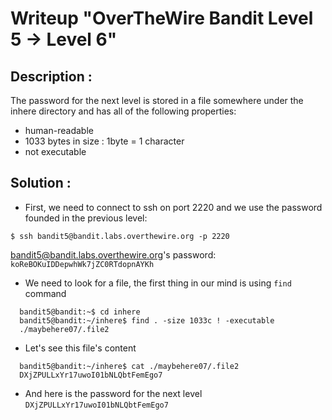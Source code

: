 # Writeup "OverTheWire Bandit Level 5 → Level 6"

## Description : 
The password for the next level is stored in a file somewhere under the inhere directory and has all of the following properties:

  - human-readable
  - 1033 bytes in size : 1byte = 1 character 
  - not executable

## Solution :
- First, we need to connect to ssh on port 2220 and we use the password founded in the previous level: 
```
$ ssh bandit5@bandit.labs.overthewire.org -p 2220
```
bandit5@bandit.labs.overthewire.org's password: `koReBOKuIDDepwhWk7jZC0RTdopnAYKh`

- We need to look for a file, the first thing in our mind is using `find` command 

```
  bandit5@bandit:~$ cd inhere
  bandit5@bandit:~/inhere$ find . -size 1033c ! -executable
  ./maybehere07/.file2
```

- Let's see this file's content 
```
  bandit5@bandit:~/inhere$ cat ./maybehere07/.file2
  DXjZPULLxYr17uwoI01bNLQbtFemEgo7

```
- And here is the password for the next level `DXjZPULLxYr17uwoI01bNLQbtFemEgo7`



